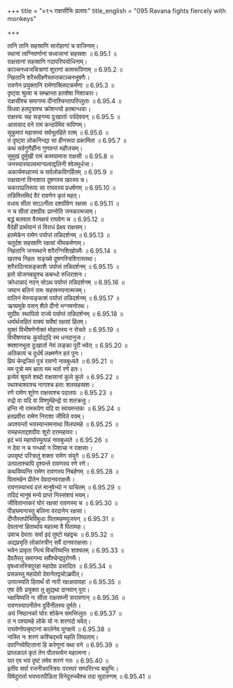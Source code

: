 +++
title = "०९५ राक्षसीभिः प्रलापः"
title_english = "095 Ravana fights fiercely with monkeys"

+++

तानि तानि सहस्राणि सारोहाणां च वाजिनाम्।  
रथानां त्वग्निवर्णानां सध्वजानां सहस्रशः ॥ 6.95.1 ॥   
राक्षसानां सहस्राणि गदापरिघयोधिनाम्।  
काञ्चनध्वजचित्राणां शूराणां कामरूपिणाम् ॥ 6.95.2 ॥   
निहतानि शरैस्तीक्ष्णैस्तप्तकाञ्चनभूषणैः।  
रावणेन प्रयुक्तानि रामेणाक्लिष्टकर्मणा ॥ 6.95.3 ॥   
दृष्ट्वा श्रुत्वा च सम्भ्रान्ता हतशेषा निशाचराः।  
राक्षसीश्च समागम्य दीनाश्चिन्तापरिप्लुताः ॥ 6.95.4 ॥   
विधवा हतपुत्राश्च क्रोशन्त्यो हतबान्धवाः।  
राक्षस्यः सह सङ्गम्य दुःखार्ताः पर्यदेवयन् ॥ 6.95.5 ॥   
आससाद वने रामं कन्दर्पमिव रूपिणम्।  
सुकुमारं महासत्त्वं सर्वभूतहिते रतम् ॥ 6.95.6 ॥   
तं दृष्ट्वा लोकनिन्द्या सा हीनरूपा प्रकामिता ॥ 6.95.7 ॥   
कथं सर्वगुणैर्हीना गुणवन्तं महौजसम्।  
सुमुखं दुर्मुखी रामं कामयामास राक्षसी ॥ 6.95.8 ॥   
जनस्यास्याल्पभाग्यत्वाद्वलिनी श्वेतमूर्धजा।  
अकार्यमपहास्यं च सर्वलोकविगर्हितम् ॥ 6.95.9 ॥   
राक्षसानां विनाशाय दूषणस्य खरस्य च।  
चकाराप्रतिरूपा सा राघवस्य प्रधर्षणम् ॥ 6.95.10 ॥   
तन्निमित्तमिदं वैरं रावणेन कृतं महत्।  
वधाय सीता साऽऽनीता दशग्रीवेण रक्षसा ॥ 6.95.11 ॥   
न च सीतां दशग्रीवः प्राप्नोति जनकात्मजाम्।  
बद्धं बलवता वैरमक्षयं राघवेण च ॥ 6.95.12 ॥   
वैदेहीं प्रार्थयानं तं विराधं प्रेक्ष्य राक्षसम्।  
हतमेकेन रामेण पर्याप्तं तन्निदर्शनम् ॥ 6.95.13 ॥   
चतुर्दश सहस्राणि रक्षसां भीमकर्मणाम्।  
निहतानि जनस्थाने शरैरग्निशिखोपमैः ॥ 6.95.14 ॥   
खरश्च निहतः सङ्ख्ये दूषणस्त्रिशिरास्तथा।  
शरैरादित्यसङ्काशैः पर्याप्तं तन्निदर्शनम् ॥ 6.95.15 ॥   
हतो योजनबाहुश्च कबन्धो रुधिराशनः।  
क्रोधान्नादं नदन् सोऽथ पर्याप्तं तन्निदर्शनम् ॥ 6.95.16 ॥   
जघान बलिनं रामः सहस्रनयनात्मजम्।  
वालिनं मेरुसङ्काशं पर्याप्तं तन्निदर्शनम् ॥ 6.95.17 ॥   
ऋष्यमूके वसन् शैले दीनो भग्नमनोरथः।  
सुग्रीवः स्थापितो राज्ये पर्याप्तं तन्निदर्शनम् ॥ 6.95.18 ॥   
धर्मार्थसहितं वाक्यं सर्वेषां रक्षसां हितम्।  
युक्तं विभीषणेनोक्तं मोहात्तस्य न रोचते ॥ 6.95.19 ॥   
विभीषणवचः कुर्याद्यदि स्म धनदानुजः।  
श्मशानभूता दुःखार्ता नेयं लङ्का पुरी भवेत् ॥ 6.95.20 ॥   
अतिकायं च दुर्धर्षं लक्ष्मणेन हतं पुनः।  
प्रियं चेन्द्रजितं पुत्रं रावणो नावबुध्यते ॥ 6.95.21 ॥   
मम पुत्रो मम भ्राता मम भर्ता रणे हतः।  
इत्येवं श्रूयते शब्दो राक्षसानां कुले कुले ॥ 6.95.22 ॥   
रथाश्चाश्वाश्च नागाश्च हताः शतसहस्रशः।  
रणे रामेण शूरेण राक्षसाश्च पदातयः ॥ 6.95.23 ॥   
रुद्रो वा यदि वा विष्णुर्महेन्द्रो वा शतक्रतुः।  
हन्ति नो रामरूपेण यदि वा स्वयमन्तकः ॥ 6.95.24 ॥   
हतप्रवीरा रामेण निराशा जीविते वयम्।  
अपश्यन्तो भयस्यान्तमनाथा विलपामहे ॥ 6.95.25 ॥   
रामहस्ताद्दशग्रीवः शूरो दत्तमहावरः।  
इदं भयं महाघोरमुत्पन्नं नावबुध्यते ॥ 6.95.26 ॥   
न देवा न च गन्धर्वा न पिशाचा न राक्षसाः।  
उपसृष्टं परित्रातुं शक्ता रामेण संयुगे ॥ 6.95.27 ॥   
उत्पाताश्चापि दृश्यन्ते रावणस्य रणे रणे।  
कथयिष्यन्ति रामेण रावणस्य निबर्हणम् ॥ 6.95.28 ॥   
पितामहेन प्रीतेन देवदानवराक्षसैः।  
रावणस्याभयं दत्तं मानुषेभ्यो न याचितम् ॥ 6.95.29 ॥   
तदिदं मानुषं मन्ये प्राप्तं निस्संशयं भयम्।  
जीवितान्तकरं घोरं रक्षसां रावणस्य च ॥ 6.95.30 ॥   
पीड्यमानास्तु बलिना वरदानेन रक्षसा।  
दीप्तैस्तपोभिर्विबुधाः पितामहमपूजयन् ॥ 6.95.31 ॥   
देवतानां हितार्थाय महात्मा वै पितामहः।  
उवाच देवताः सर्वा इदं तुष्टो महद्वचः ॥ 6.95.32 ॥   
अद्यप्रभृति लोकांस्त्रीन् सर्वे दानवराक्षसाः।  
भयेन प्रावृता नित्यं विचरिष्यन्ति शाश्वतम् ॥ 6.95.33 ॥   
दैवतैस्तु समागम्य सर्वैश्चेन्द्रपुरोगमैः।  
वृषध्वजस्त्रिपुरहा महादेवः प्रसादितः ॥ 6.95.34 ॥   
प्रसन्नस्तु महादेवो देवानेतद्वचोऽब्रवीत्।  
उत्पत्स्यति हितार्थं वो नारी रक्षःक्षयावहा ॥ 6.95.35 ॥   
एषा देवैः प्रयुक्ता तु क्षुद्यथा दानवान् पुरा।  
भक्षयिष्यति नः सीता राक्षसघ्नी सरावणान् ॥ 6.95.36 ॥   
रावणस्यापनीतेन दुर्विनीतस्य दुर्मतेः।  
अयं निष्ठानको घोरः शोकेन समभिप्लुतः ॥ 6.95.37 ॥   
तं न पश्यामहे लोके यो नः शरणदो भवेत्।  
राघवेणोपसृष्टानां कालेनेव युगक्षये ॥ 6.95.38 ॥   
नास्ति नः शरणं कश्चिद्भये महति तिष्ठताम्।  
दवाग्निवेष्टितानां हि करेणूनां यथा वने ॥ 6.95.39 ॥   
प्राप्तकालं कृतं तेन पौलस्त्येन महात्मना।  
यत एव भयं दृष्टं तमेव शरणं गतः ॥ 6.95.40 ॥   
इतीव सर्वा रजनीचरस्त्रियः परस्परं सम्परिरभ्य बाहुभिः।  
विषेदुरार्ता भयभारपीडिता विनेदुरुच्चैश्च तदा सुदारुणम् ॥ 6.95.41 ॥   
